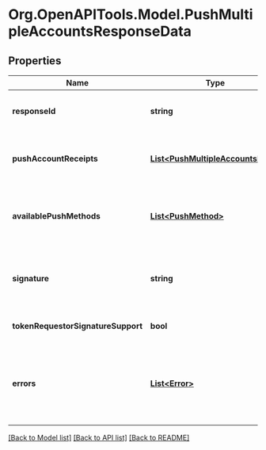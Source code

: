 # Org.OpenAPITools.Model.PushMultipleAccountsResponseData

## Properties

Name | Type | Description | Notes
------------ | ------------- | ------------- | -------------
**responseId** | **string** | Unique identifier for the response matching the requestId supplied in the request.  __Max Length:__ 64  | 
**pushAccountReceipts** | [**List&lt;PushMultipleAccountsData&gt;**](PushMultipleAccountsData.md) | Array of the receipt values to be passed to the token requestor. __Conditional.__ Required if the push operation was successful. Not present otherwise.  | [optional] 
**availablePushMethods** | [**List&lt;PushMethod&gt;**](PushMethod.md) | Array of push methods supported by the Token Requestor. __Conditional.__ Required if the push operation was successful. Not present otherwise.  | [optional] 
**signature** | **string** | The JWS signature output. __Conditional.__ Required if tokenRequestorSignatureSupport is true and at least one pushAccountReceipt is successfully returned  | [optional] 
**tokenRequestorSignatureSupport** | **bool** | Indicates if the Token Requestor supports verification of the signature               | [optional] 
**errors** | [**List&lt;Error&gt;**](Error.md) | Element encapsulating a collection of errors that occurred during a single request. __Conditional.__ Required if one or more errors occurred while performing the operation. Not present if the operation was successful.  | [optional] 

[[Back to Model list]](../README.md#documentation-for-models) [[Back to API list]](../README.md#documentation-for-api-endpoints) [[Back to README]](../README.md)

